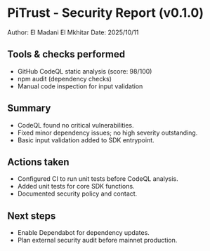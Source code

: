 # PiTrust - Security Report (v0.1.0)

Author: El Madani El Mkhitar
Date: 2025/10/11

## Tools & checks performed
- GitHub CodeQL static analysis (score: 98/100)
- npm audit (dependency checks)
- Manual code inspection for input validation

## Summary
- CodeQL found no critical vulnerabilities.
- Fixed minor dependency issues; no high severity outstanding.
- Basic input validation added to SDK entrypoint.

## Actions taken
- Configured CI to run unit tests before CodeQL analysis.
- Added unit tests for core SDK functions.
- Documented security policy and contact.

## Next steps
- Enable Dependabot for dependency updates.
- Plan external security audit before mainnet production.
